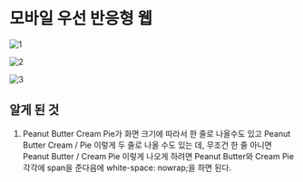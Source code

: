 # 모바일 우선 반응형 웹

![1](https://user-images.githubusercontent.com/42693257/71140511-cd965480-2254-11ea-96bd-7b70c1419917.png)

![2](https://user-images.githubusercontent.com/42693257/71140509-cd965480-2254-11ea-9952-794b6f94ae45.png)

![3](https://user-images.githubusercontent.com/42693257/71140508-cd965480-2254-11ea-857d-a5743168f730.png)


## 알게 된 것
1. Peanut Butter Cream Pie가 화면 크기에 따라서 한 줄로 나올수도 있고 Peanut Butter Cream / Pie 이렇게 두 줄로 나올 수도 있는 데, 무조건 한 줄 아니면 Peanut Butter / Cream Pie 이렇게 나오게 하려면 Peanut Butter와 Cream Pie 각각에 span을 준다음에 white-space: nowrap;을 하면 된다.
